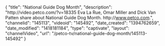 {
    "title": "National Guide Dog Month",
    "description": "http:\/\/video.petco.com\/?v=18335 Eva La Rue, Omar Miller and Dick Van Patten share about National Guide Dog Month. http:\/\/www.petco.com.",
    "channelid": "145113",
    "videoid": "145492",
    "date_created": "1394762659",
    "date_modified": "1418181184",
    "type": "captivate",
    "layout": "channelVideo",
    "url": "\/petco-tv\/national-guide-dog-month\/145113-145492"
}